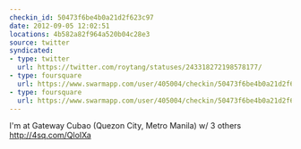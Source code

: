```yaml
---
checkin_id: 50473f6be4b0a21d2f623c97
date: 2012-09-05 12:02:51
locations: 4b582a82f964a520b04c28e3
source: twitter
syndicated:
- type: twitter
  url: https://twitter.com/roytang/statuses/243318272198578177/
- type: foursquare
  url: https://www.swarmapp.com/user/405004/checkin/50473f6be4b0a21d2f623c97?s=sD42TJHR7dtakazzwc_r4mcrT-A&ref=tw
- type: foursquare
  url: https://www.swarmapp.com/user/405004/checkin/50473f6be4b0a21d2f623c97?s=sD42TJHR7dtakazzwc_r4mcrT-A&ref=tw
---
```


I'm at Gateway Cubao (Quezon City, Metro Manila) w/ 3 others http://4sq.com/QloIXa